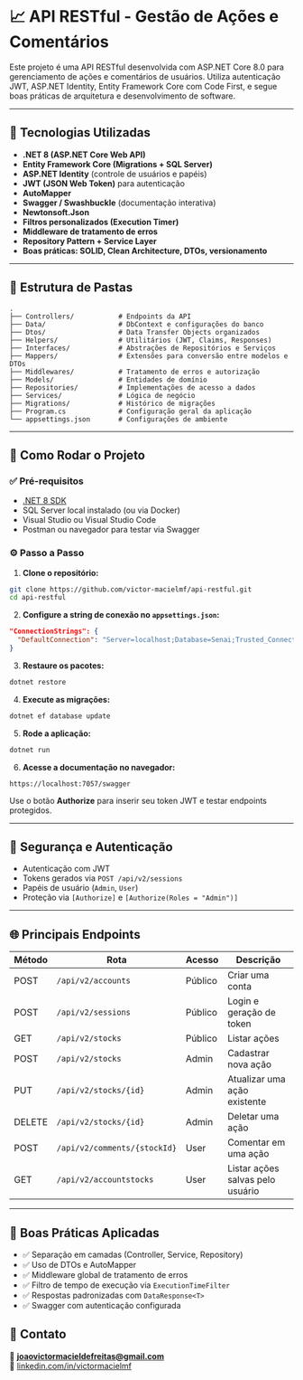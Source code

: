 # 📈 API RESTful - Gestão de Ações e Comentários

Este projeto é uma API RESTful desenvolvida com ASP.NET Core 8.0 para gerenciamento de ações e comentários de usuários. Utiliza autenticação JWT, ASP.NET Identity, Entity Framework Core com Code First, e segue boas práticas de arquitetura e desenvolvimento de software.

---

## 🚀 Tecnologias Utilizadas

- **.NET 8 (ASP.NET Core Web API)**
- **Entity Framework Core (Migrations + SQL Server)**
- **ASP.NET Identity** (controle de usuários e papéis)
- **JWT (JSON Web Token)** para autenticação
- **AutoMapper**
- **Swagger / Swashbuckle** (documentação interativa)
- **Newtonsoft.Json**
- **Filtros personalizados (Execution Timer)**
- **Middleware de tratamento de erros**
- **Repository Pattern + Service Layer**
- **Boas práticas: SOLID, Clean Architecture, DTOs, versionamento**

---

## 📁 Estrutura de Pastas

```
.
├── Controllers/           # Endpoints da API
├── Data/                  # DbContext e configurações do banco
├── Dtos/                  # Data Transfer Objects organizados
├── Helpers/               # Utilitários (JWT, Claims, Responses)
├── Interfaces/            # Abstrações de Repositórios e Serviços
├── Mappers/               # Extensões para conversão entre modelos e DTOs
├── Middlewares/           # Tratamento de erros e autorização
├── Models/                # Entidades de domínio
├── Repositories/          # Implementações de acesso a dados
├── Services/              # Lógica de negócio
├── Migrations/            # Histórico de migrações
├── Program.cs             # Configuração geral da aplicação
└── appsettings.json       # Configurações de ambiente
```

---

## 🧪 Como Rodar o Projeto

### ✅ Pré-requisitos

- [.NET 8 SDK](https://dotnet.microsoft.com/en-us/download)
- SQL Server local instalado (ou via Docker)
- Visual Studio ou Visual Studio Code
- Postman ou navegador para testar via Swagger

### ⚙️ Passo a Passo

1. **Clone o repositório:**

```bash
git clone https://github.com/victor-macielmf/api-restful.git
cd api-restful
```

2. **Configure a string de conexão no `appsettings.json`:**

```json
"ConnectionStrings": {
  "DefaultConnection": "Server=localhost;Database=Senai;Trusted_Connection=True;"
}
```

3. **Restaure os pacotes:**

```bash
dotnet restore
```

4. **Execute as migrações:**

```bash
dotnet ef database update
```

5. **Rode a aplicação:**

```bash
dotnet run
```

6. **Acesse a documentação no navegador:**

```
https://localhost:7057/swagger
```

Use o botão **Authorize** para inserir seu token JWT e testar endpoints protegidos.

---

## 🔐 Segurança e Autenticação

- Autenticação com JWT
- Tokens gerados via `POST /api/v2/sessions`
- Papéis de usuário (`Admin`, `User`)
- Proteção via `[Authorize]` e `[Authorize(Roles = "Admin")]`

---

## 🌐 Principais Endpoints

| Método  | Rota                            | Acesso  | Descrição                      |
|---------|----------------------------------|---------|--------------------------------|
| POST    | `/api/v2/accounts`              | Público | Criar uma conta                |
| POST    | `/api/v2/sessions`              | Público | Login e geração de token       |
| GET     | `/api/v2/stocks`                | Público | Listar ações                   |
| POST    | `/api/v2/stocks`                | Admin   | Cadastrar nova ação            |
| PUT     | `/api/v2/stocks/{id}`           | Admin   | Atualizar uma ação existente   |
| DELETE  | `/api/v2/stocks/{id}`           | Admin   | Deletar uma ação               |
| POST    | `/api/v2/comments/{stockId}`    | User    | Comentar em uma ação           |
| GET     | `/api/v2/accountstocks`         | User    | Listar ações salvas pelo usuário |

---

## 📏 Boas Práticas Aplicadas

- ✅ Separação em camadas (Controller, Service, Repository)
- ✅ Uso de DTOs e AutoMapper
- ✅ Middleware global de tratamento de erros
- ✅ Filtro de tempo de execução via `ExecutionTimeFilter`
- ✅ Respostas padronizadas com `DataResponse<T>`
- ✅ Swagger com autenticação configurada

## 🤝 Contato

📧 **joaovictormacieldefreitas@gmail.com**  
🔗 [linkedin.com/in/victormacielmf](https://www.linkedin.com/in/joao-victor-maciel-de-freitas/)

